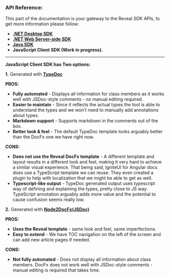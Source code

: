 
<h3>API Reference:</h3>
This part of the documentation is your gateway to the Reveal SDK APIs, to get more information please follow:

- <a href="http://rvsdk-docs-dev.infragistics.local:8080/api/Overview.html" target="_blank" rel="noopener\">**.NET Desktop SDK** </a>  
- <a href="http://rvsdk-docs-dev.infragistics.local:8081/api/Overview.html" target="_blank" rel="noopener\">**.NET Web Server-side SDK** </a>  
- <a href="http://rvsdk-docs-dev.infragistics.local/en/developer/java-sdk/api/index.html" target="_blank" rel="noopener\">**Java SDK**  </a>   
-  **JavaScript Client SDK (Work in progress).**

---

**JavaScript Client SDK has Two options:**  

**1.** Generated with <a href="http://rvsdk-docs-dev.infragistics.local:83/" target="_blank" rel="noopener\">**TypeDoc**</a>  

**PROS:**
- **Fully automated** - Displays all information for class members as it works well with JSDoc-style comments - no manual editing required. 
- **Easier to maintain** - Since it reflects the actual types the tool is able to understand the types and we won’t need to manually add annotations about types.
- **Markdown support** - Supports markdown in the comments out of the box.
- **Better look & feel** - The default TypeDoc template looks arguably better than the DocFx one we have right now.


**CONS:**
- **Does not use the Reveal DocFx template** - A different template and layout results in a different look and feel, making it very hard to achieve a similar visual experience. That being said, IgniteUI for Angular docs does use a TypeScript template we can reuse. They even created a plugin to help with localization that we might be able to get as well.
- **Typescript-like output** - TypeDoc generated output uses typescript way of defining and explaining the types, pretty close to JS way. TypeScript annotation arguably adds more value and the potential to cause confusion seems really low.

 
**2.** Generated with <a href="http://rvsdk-docs-dev.infragistics.local:8082/api/Overview.html" target="_blank" rel="noopener\">**Node2DocFx(JSDoc)**</a> 

**PROS:**
- **Uses the Reveal template** - same look and feel, same imperfections. 
- **Easy to extend** - We have TOC navigation on the left of the screen and can add new article pages if needed.   

**CONS:**
- **Not fully automated** - Does not display all information about class members. DocFx does not work well with JSDoc-style comments - manual editing is required that takes time. 

